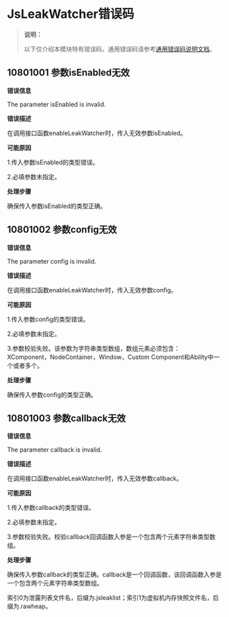 # JsLeakWatcher错误码

<!--Kit: Performance Analysis Kit-->
<!--Subsystem: HiviewDFX-->
<!--Owner: @lu-tao-->
<!--SE: @martin-duan-->
<!--TSE: @gcw_KuLfPSbe-->

> **说明：**
>
> 以下仅介绍本模块特有错误码，通用错误码请参考[通用错误码说明文档](../errorcode-universal.md)。

## 10801001  参数isEnabled无效

**错误信息**

The parameter isEnabled is invalid.

**错误描述**

在调用接口函数enableLeakWatcher时，传入无效参数isEnabled。

**可能原因**

1.传入参数isEnabled的类型错误。

2.必填参数未指定。


**处理步骤**

确保传入参数isEnabled的类型正确。

## 10801002  参数config无效

**错误信息**

The parameter config is invalid.

**错误描述**

在调用接口函数enableLeakWatcher时，传入无效参数config。

**可能原因**

1.传入参数config的类型错误。

2.必填参数未指定。

3.参数校验失败。该参数为字符串类型数组，数组元素必须包含：XComponent，NodeContainer，Window，Custom Component和Ability中一个或者多个。

**处理步骤**

确保传入参数config的类型正确。

## 10801003  参数callback无效

**错误信息**

The parameter callback is invalid.

**错误描述**

在调用接口函数enableLeakWatcher时，传入无效参数callback。

**可能原因**

1.传入参数callback的类型错误。

2.必填参数未指定。

3.参数校验失败。校验callback回调函数入参是一个包含两个元素字符串类型数组。

**处理步骤**

确保传入参数callback的类型正确。callback是一个回调函数，该回调函数入参是一个包含两个元素字符串类型数组。

索引0为泄露列表文件名，后缀为.jsleaklist；索引1为虚拟机内存快照文件名，后缀为.rawheap。

